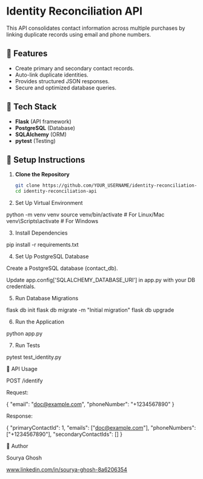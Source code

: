 # Identity Reconciliation API

This API consolidates contact information across multiple purchases by linking duplicate records using email and phone numbers.

## 🚀 Features
- Create primary and secondary contact records.
- Auto-link duplicate identities.
- Provides structured JSON responses.
- Secure and optimized database queries.

## 📂 Tech Stack
- **Flask** (API framework)
- **PostgreSQL** (Database)
- **SQLAlchemy** (ORM)
- **pytest** (Testing)

## 📌 Setup Instructions
1. **Clone the Repository**
   ```bash
   git clone https://github.com/YOUR_USERNAME/identity-reconciliation-api.git
   cd identity-reconciliation-api

2. Set Up Virtual Environment

python -m venv venv
source venv/bin/activate  # For Linux/Mac
venv\Scripts\activate  # For Windows

3. Install Dependencies

pip install -r requirements.txt

4. Set Up PostgreSQL Database

Create a PostgreSQL database (contact_db).

Update app.config['SQLALCHEMY_DATABASE_URI'] in app.py with your DB credentials.


5. Run Database Migrations

flask db init
flask db migrate -m "Initial migration"
flask db upgrade

6. Run the Application

python app.py

7. Run Tests

pytest test_identity.py


📌 API Usage

POST /identify

Request:

{
  "email": "doc@example.com",
  "phoneNumber": "+1234567890"
}

Response:

{
  "primaryContactId": 1,
  "emails": ["doc@example.com"],
  "phoneNumbers": ["+1234567890"],
  "secondaryContactIds": []
}

📝 Author

Sourya Ghosh

www.linkedin.com/in/sourya-ghosh-8a6206354
